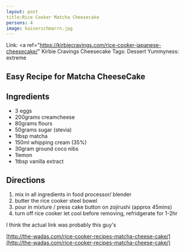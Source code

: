 ```yaml
---
layout: post
title:Rice Cooker Matcha Cheesecake
persons: 4
image: kaiserschmarrn.jpg
---
```


Link: <a ref="https://kirbiecravings.com/rice-cooker-japanese-cheesecake/" Kirbie Cravings Cheesecake </a>
Tags: Dessert
Yummyness: extreme

## Easy Recipe for Matcha CheeseCake

## Ingredients

- 3 eggs
- 200grams creamcheese
- 80grams flours
- 50grams sugar (stevia)
- 1tbsp matcha
- 150ml whipping cream (35%)
- 30gram ground coco nibs
- 1lemon
- 1tbsp vanilla extract

## Directions

1. mix in all ingredients in food processor/ blender
2. butter the rice cooker steel bowel
3. pour in mixture / press cake button on zojirushi (approx 45mins)
4. turn off rice cooker let cool before removing, refridgerate for 1-2hr

I think the actual link was probably this guy's

[http://the-wadas.com/rice-cooker-recipes-matcha-cheese-cake/](http://the-wadas.com/rice-cooker-recipes-matcha-cheese-cake/)
